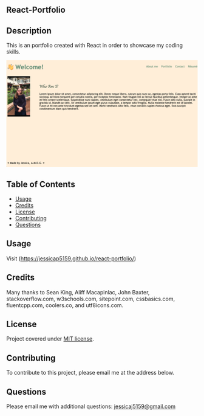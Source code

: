 ## React-Portfolio

## Description
This is an portfolio created with React in order to showcase my coding skills. 


![Screenshot of app](./public/screenshot.png "React Portfolio")


## Table of Contents
* [Usage](#usage)
* [Credits](#credits)
* [License](#license)
* [Contributing](#contributing)
* [Questions](#Questions)
  

## Usage
Visit (https://jessicap5159.github.io/react-portfolio/)

## Credits
Many thanks to Sean King, Aliff Macapinlac, John Baxter, stackoverflow.com, w3schools.com, sitepoint.com, cssbasics.com, fluentcpp.com, coolers.co, and utf8icons.com. 

## License
Project covered under [MIT license](https://choosealicense.com/licenses/mit/).

## Contributing
To contribute to this project, please email me at the address below. 

## Questions  

Please email me with additional questions: jessicaj5159@gmail.com